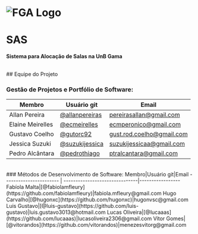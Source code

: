 # ![FGA Logo](https://raw.githubusercontent.com/wiki/fga-gpp-mds/2016.2-Time05-SalasFGA/img/fga_logo.png) 
# SAS
**Sistema para Alocação de Salas na UnB Gama**

<br />
## Equipe do Projeto

### Gestão de Projetos e Portfólio de Software:
Membro|Usuário git|Email 
----------------------- | --------------------------------------|---------------
Allan Pereira|[@allanpereiras](https://github.com/allanpereiras)|pereirasallan@gmail.com     
Elaine Meirelles|[@ecmeirelles](https://github.com/ecmeirelles)|ecmperonico@gmail.com
Gustavo Coelho|[@gutorc92](https://github.com/gutorc92)|gust.rod.coelho@gmail.com
Jessica Suzuki|[@suzukijessica](https://github.com/suzukijessica)|suzukijessicaa@gmail.com
Pedro Alcântara|[@pedrothiago](https://github.com/pedrothiago)|ptralcantara@gmail.com

<br />
### Métodos de Desenvolvimento de Software:
Membro|Usuário git|Email 
----------------------- | -------------------------------|-----------------
Fabíola Malta|[@fabiolamfleury](https://github.com/fabiolamfleury)|fabiola.mfleury@gmail.com
Hugo Carvalho|[@hugonxc](https://github.com/hugonxc)|hugonvsc@gmail.com
Luis Gustavo|[@luis-gustavo](https://github.com/luis-gustavo)|luis.gustavo3013@hotmail.com
Lucas Oliveira|[@lucaaas](https://github.com/lucaaas)|lucasoliveira2306@gmail.com
Vítor Gomes|[@vitorandos](https://github.com/vitorandos)|menezesvitorg@gmail.com
